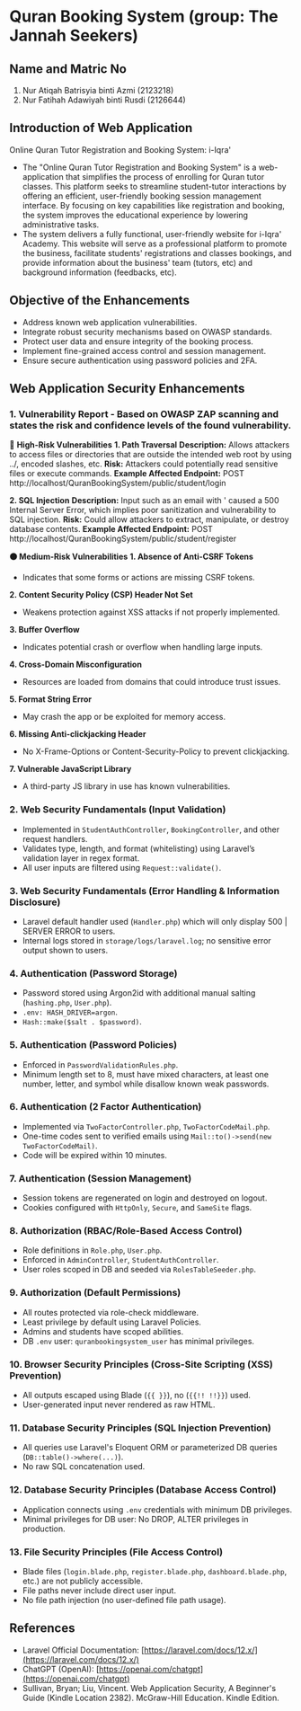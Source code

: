 # Quran Booking System (group: The Jannah Seekers)

## Name and Matric No
1.  Nur Atiqah Batrisyia binti Azmi (2123218)
2.  Nur Fatihah Adawiyah binti Rusdi (2126644)

## Introduction of Web Application
Online Quran Tutor Registration and Booking System: i-Iqra'
* The "Online Quran Tutor Registration and Booking System" is a web-application that simplifies the process of enrolling for Quran tutor classes. This platform seeks to streamline student-tutor interactions by offering an efficient, user-friendly booking session management interface. By focusing on key capabilities like registration and booking, the system improves the educational experience by lowering administrative tasks.
* The system delivers a fully functional, user-friendly website for i-Iqra' Academy. This website will serve as a professional platform to promote the business, facilitate students' registrations and classes bookings, and provide information about the business' team (tutors, etc) and background information (feedbacks, etc).

## Objective of the Enhancements
* Address known web application vulnerabilities.
* Integrate robust security mechanisms based on OWASP standards.
* Protect user data and ensure integrity of the booking process.
* Implement fine-grained access control and session management.
* Ensure secure authentication using password policies and 2FA.

## Web Application Security Enhancements 

### 1. Vulnerability Report - Based on OWASP ZAP scanning and states the risk and confidence levels of the found vulnerability.

🔴 **High-Risk Vulnerabilities**
**1. Path Traversal**
**Description:** Allows attackers to access files or directories that are outside the intended web root by using ../, encoded slashes, etc.
**Risk:** Attackers could potentially read sensitive files or execute commands.
**Example Affected Endpoint:**
POST http://localhost/QuranBookingSystem/public/student/login

**2. SQL Injection**
**Description:** Input such as an email with ' caused a 500 Internal Server Error, which implies poor sanitization and vulnerability to SQL injection.
**Risk:** Could allow attackers to extract, manipulate, or destroy database contents.
**Example Affected Endpoint:**
POST http://localhost/QuranBookingSystem/public/student/register

**🟠 Medium-Risk Vulnerabilities**
**1. Absence of Anti-CSRF Tokens**
* Indicates that some forms or actions are missing CSRF tokens.

**2. Content Security Policy (CSP) Header Not Set**
* Weakens protection against XSS attacks if not properly implemented.

**3. Buffer Overflow**
* Indicates potential crash or overflow when handling large inputs.

**4. Cross-Domain Misconfiguration**
* Resources are loaded from domains that could introduce trust issues.

**5. Format String Error**
* May crash the app or be exploited for memory access.

**6. Missing Anti-clickjacking Header**
* No X-Frame-Options or Content-Security-Policy to prevent clickjacking.

**7. Vulnerable JavaScript Library**
* A third-party JS library in use has known vulnerabilities.

### 2. Web Security Fundamentals (Input Validation) 
* Implemented in `StudentAuthController`, `BookingController`, and other request handlers.
* Validates type, length, and format (whitelisting) using Laravel’s validation layer in regex format.
* All user inputs are filtered using `Request::validate()`.

### 3. Web Security Fundamentals (Error Handling & Information Disclosure)
* Laravel default handler used (`Handler.php`) which will only display 500 | SERVER ERROR to users.
* Internal logs stored in `storage/logs/laravel.log`; no sensitive error output shown to users.
  
### 4. Authentication (Password Storage) 
* Password stored using Argon2id with additional manual salting (`hashing.php`, `User.php`).
* `.env: HASH_DRIVER=argon`.
* `Hash::make($salt . $password)`.

### 5. Authentication (Password Policies) 
* Enforced in `PasswordValidationRules.php`.
* Minimum length set to 8, must have mixed characters, at least one number, letter, and symbol while disallow known weak passwords.

### 6. Authentication (2 Factor Authentication) 
* Implemented via `TwoFactorController.php`, `TwoFactorCodeMail.php`.
* One-time codes sent to verified emails using `Mail::to()->send(new TwoFactorCodeMail)`.
* Code will be expired within 10 minutes.

### 7. Authentication (Session Management) 
* Session tokens are regenerated on login and destroyed on logout.
* Cookies configured with `HttpOnly`, `Secure`, and `SameSite` flags.
  
### 8. Authorization (RBAC/Role-Based Access Control)
* Role definitions in `Role.php`, `User.php`.
* Enforced in `AdminController`, `StudentAuthController`.
* User roles scoped in DB and seeded via `RolesTableSeeder.php`.

### 9. Authorization (Default Permissions)
* All routes protected via role-check middleware.
* Least privilege by default using Laravel Policies.
* Admins and students have scoped abilities.
* DB `.env` user: `quranbookingsystem_user` has minimal privileges.
  
### 10. Browser Security Principles (Cross-Site Scripting (XSS) Prevention)
* All outputs escaped using Blade (`{{ }}`), no (`{{!! !!}}`) used.
* User-generated input never rendered as raw HTML.
  
### 11. Database Security Principles (SQL Injection Prevention)
* All queries use Laravel's Eloquent ORM or parameterized DB queries (`DB::table()->where(...)`).
* No raw SQL concatenation used.

### 12. Database Security Principles (Database Access Control)
* Application connects using `.env` credentials with minimum DB privileges.
* Minimal privileges for DB user: No DROP, ALTER privileges in production.
  
### 13. File Security Principles (File Access Control)
* Blade files (`login.blade.php`, `register.blade.php`, `dashboard.blade.php`, etc.) are not publicly accessible.
* File paths never include direct user input.
* No file path injection (no user-defined file path usage).

## References
* Laravel Official Documentation: [https://laravel.com/docs/12.x/](https://laravel.com/docs/12.x/)
* ChatGPT (OpenAI): [https://openai.com/chatgpt](https://openai.com/chatgpt)
* Sullivan, Bryan; Liu, Vincent. Web Application Security, A Beginner's Guide (Kindle Location 2382). McGraw-Hill Education. Kindle Edition.
